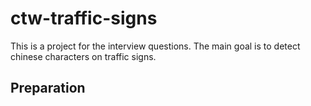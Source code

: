 # ctw-traffic-signs
This is a project for the interview questions. The main goal is to detect chinese characters on traffic signs.

## Preparation
